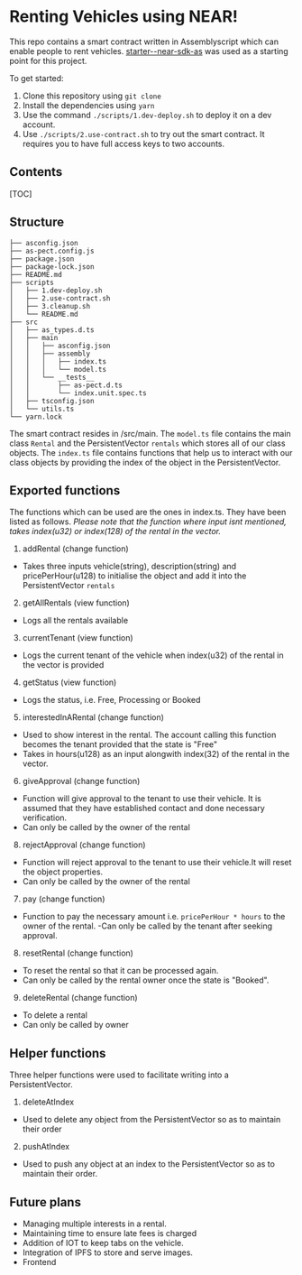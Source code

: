 # Renting Vehicles using NEAR!

This repo contains a smart contract written in Assemblyscript which can enable people to rent vehicles. [starter--near-sdk-as](https://github.com/Learn-NEAR/starter--near-sdk-as) was used as a starting point for this project.

To get started:

 1. Clone this repository using ``` git clone ``` 
 2. Install the dependencies using ```yarn```
 3. Use the command ```./scripts/1.dev-deploy.sh``` to deploy it on a dev account.
 4. Use ```./scripts/2.use-contract.sh``` to try out the smart contract. It requires you to have full access keys to two accounts.


## Contents

[TOC]

## Structure
```
├── asconfig.json
├── as-pect.config.js
├── package.json
├── package-lock.json
├── README.md
├── scripts
│   ├── 1.dev-deploy.sh
│   ├── 2.use-contract.sh
│   ├── 3.cleanup.sh
│   └── README.md
├── src
│   ├── as_types.d.ts
│   ├── main
│   │   ├── asconfig.json
│   │   ├── assembly
│   │   │   ├── index.ts
│   │   │   └── model.ts
│   │   └── __tests__
│   │       ├── as-pect.d.ts
│   │       └── index.unit.spec.ts
│   ├── tsconfig.json
│   └── utils.ts
└── yarn.lock
```

The smart contract resides in /src/main. The ```model.ts``` file contains the main class ```Rental``` and the PersistentVector ```rentals``` which stores all of our class objects. The ```index.ts``` file contains functions that help us to interact with our class objects by providing the index of the object in the PersistentVector.

## Exported functions

The functions which can be used are the ones in index.ts. They have been listed as follows. *Please note that the function where input isnt mentioned, takes index(u32) or index(128) of the rental in the vector.*
1. addRental (change function)
 - Takes three inputs vehicle(string), description(string) and pricePerHour(u128) to initialise the object and add it into the PersistentVector ```rentals```
2. getAllRentals (view function)
 - Logs all the rentals available
3. currentTenant (view function)
 - Logs the current tenant of the vehicle when index(u32) of the rental in the vector is provided
4. getStatus (view function)
 - Logs the status, i.e. Free, Processing or Booked
5. interestedInARental (change function)
 - Used to show interest in the rental. The account calling this function becomes the tenant provided that the state is "Free"
 - Takes in hours(u128) as an input alongwith index(32) of the rental in the vector.
6. giveApproval (change function)
 - Function will give approval to the tenant to use their vehicle. It is assumed that they have established contact and done necessary verification.
 - Can only be called by the owner of the rental
8. rejectApproval (change function)
 - Function will reject approval to the tenant to use their vehicle.It will reset the object properties.
 - Can only be called by the owner of the rental
7. pay (change function)
 - Function to pay the necessary amount i.e. ```pricePerHour * hours``` to the owner of the rental.
 -Can only be called by the tenant after seeking approval.
8. resetRental (change function)
 - To reset the rental so that it can be processed again.
 - Can only be called by the rental owner once the state is "Booked".
9. deleteRental (change function)
 - To delete a rental
 - Can only be called by owner

## Helper functions

Three helper functions were used to facilitate writing into a PersistentVector.

1. deleteAtIndex
 - Used to delete any object from the PersistentVector so as to maintain their order
2. pushAtIndex
 - Used to push any object at an index to the PersistentVector so as to maintain their order.

## Future plans

- Managing multiple interests in a rental.
- Maintaining time to ensure late fees is charged
- Addition of IOT to keep tabs on the vehicle.
- Integration of IPFS to store and serve images.
- Frontend
